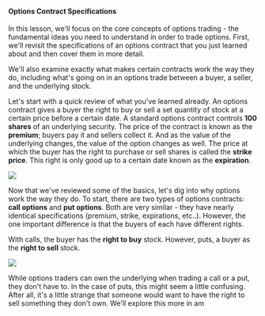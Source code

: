 #### Options Contract Specifications

In this lesson, we'll focus on the core concepts of options trading - the fundamental ideas you need to understand in order to trade options. First, we'll revisit the specifications of an options contract that you just learned about and then cover them in more detail.

We'll also examine exactly what makes certain contracts work the way they do, including what's going on in an options trade between a buyer, a seller, and the underlying stock. 

Let's start with a quick review of what you've learned already. An options contract gives a buyer the right to buy or sell a set quantity of stock at a certain price before a certain date. A standard options contract controls <b>100 shares</b>  of an underlying security. The price of the contract is known as the <b>premium</b>; buyers pay it and sellers collect it. And as the value of the underlying changes, the value of the option changes as well. The price at which the buyer has the right to purchase or sell shares is called the <b> strike price</b>. This right is only good up to a certain date known as the <b>expiration</b>. 

![](https://education.ameritrade.com/content/cms/images/BDTO_Lesson_2.10.01.jpg)

Now that we've reviewed some of the basics, let's dig into why options work the way they do. To start, there are two types of options contracts: <b>call options</b> and <b>put options</b>. Both are very similar - they have nearly identical specifications (premium, strike, expirations, etc..). However, the one important difference is that the buyers of each have different rights. 

With calls, the buyer has the <b>right to buy</b> stock. However, puts, a buyer as the <b>right to sell</b> stock.

![](https://education.ameritrade.com/content/cms/images/BDTO_Lesson_2.10.02.jpg)

While options traders can own the underlying when trading a call or a put, they don't have to. In the case of puts, this might seem a little confusing. After all, it's a little strange that someone would want to have the right to sell something they don't own. We'll explore this more in am
<!--stackedit_data:
eyJoaXN0b3J5IjpbLTkwNjU3MTMzM119
-->